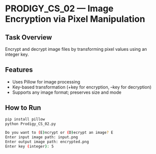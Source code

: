 # PRODIGY_CS_02 — Image Encryption via Pixel Manipulation

## Task Overview
Encrypt and decrypt image files by transforming pixel values using an integer key.

## Features
- Uses Pillow for image processing
- Key-based transformation (+key for encryption, –key for decryption)
- Supports any image format; preserves size and mode

## How to Run
```bash
pip install pillow
python Prodigy_CS_02.py

Do you want to (E)ncrypt or (D)ecrypt an image? E
Enter input image path: input.png
Enter output image path: encrypted.png
Enter key (integer): 5
